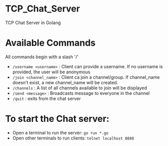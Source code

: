 # TCP_Chat_Server
TCP Chat Server in Golang
# Available Commands
All commands begin with a slash '/'
 - `/username <username>` : Client can provide a username. If no username is provided, the user will be anonymous
 - `/join <channel_name>` : Client ca join a channel/group. If channel_name doesn't exist, a new channel_name will be created. 
 - `/channels` : A list of all channels available to join will be displayed
 - `/send <message>` : Broadcasts message to everyone in the channel
 - `/quit` : exits from the chat server

 # To start the Chat server:
 - Open a terminal to run the server: `go run *.go`
 - Open other terminals to run clients: `telnet localhost 8888`


